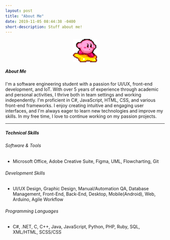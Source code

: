 ```yaml
---
layout: post
title: "About Me"
date: 2019-11-05 08:44:38 -0400
short-description: Stuff about me!
---
```

<div>
    <img style="width: 15%;display: block;float: none;margin-left: auto;margin-right: auto;" 
        src="\assets\logo.png"/>
</div>

##### About Me

I'm a software engineering student with a passion for UI/UX, front-end development, and IoT. With over 5 years of experience through academic and personal activities, I thrive both in team settings and working independently. I'm proficient in C#, JavaScript, HTML, CSS, and various front-end frameworks. I enjoy creating intuitive and engaging user interfaces, and I'm always eager to learn new technologies and improve my skills. In my free time, I love to continue working on my passion projects.

-----

##### Technical Skills

###### Software & Tools
- Microsoft Office, Adobe Creative Suite, Figma, UML, Flowcharting, Git

###### Development Skills
- UI/UX Design, Graphic Design, Manual/Automation QA, Database Management, Front-End, Back-End, Desktop, Mobile(Android), Web, Arduino, Agile Workflow

###### Programming Languages
- C#, .NET, C, C++, Java, JavaScript, Python, PHP, Ruby, SQL, XML/HTML, SCSS/CSS

<!-- {% for post in site.categories.about-me %}
  {% include article-card.html %}
{% endfor %} -->
